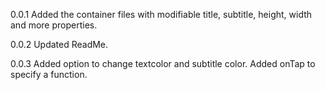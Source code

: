 0.0.1
Added the container files with modifiable title, subtitle, height, width and more properties.

0.0.2
Updated ReadMe.

0.0.3
Added option to change textcolor and subtitle color. Added onTap to specify a function.